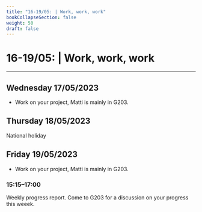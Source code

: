 ```yaml
---
title: "16-19/05: | Work, work, work"
bookCollapseSection: false
weight: 50
draft: false
---
```


# 16-19/05: | Work, work, work

---

## Wednesday 17/05/2023

- Work on your project, Matti is mainly in G203.

## Thursday 18/05/2023

National holiday

## Friday 19/05/2023

- Work on your project, Matti is mainly in G203.

### 15:15–17:00

Weekly progress report. Come to G203 for a discussion on your progress this weeek.
